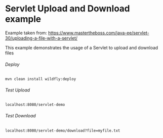 Servlet Upload and Download example
=====================================
Example taken from: https://www.mastertheboss.com/java-ee/servlet-30/uploading-a-file-with-a-servlet/

This example demonstrates the usage of a Servlet to upload and download files

###### Deploy
```shell
mvn clean install wildfly:deploy
```
###### Test Upload
```shell
localhost:8080/servlet-demo
```

###### Test Download

```shell
localhost:8080/servlet-demo/download?file=myfile.txt
```
